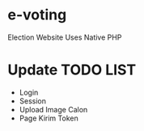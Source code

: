 # e-voting
Election Website Uses Native PHP

# Update TODO LIST
- Login
- Session
- Upload Image Calon
- Page Kirim Token
